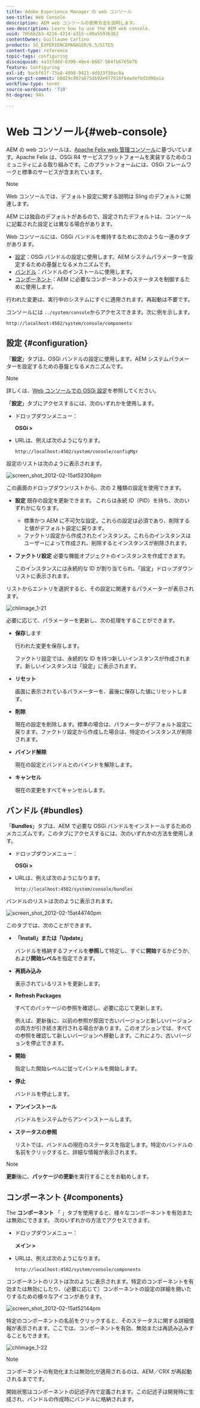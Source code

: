 ```yaml
---
title: Adobe Experience Manager の web コンソール
seo-title: Web Console
description: AEM web コンソールの使用方法を説明します。
seo-description: Learn how to use the AEM web console.
uuid: 7856b2b3-4216-421d-a315-cd9a55936362
contentOwner: Guillaume Carlino
products: SG_EXPERIENCEMANAGER/6.5/SITES
content-type: reference
topic-tags: configuring
discoiquuid: 4a33fddd-0399-40e4-8687-564fb6765b76
feature: Configuring
exl-id: 9acbf61f-73a8-4998-9421-dd933f30ac8a
source-git-commit: 50d29c967a675db92e077916fb4adef6d2d98a1a
workflow-type: tm+mt
source-wordcount: '719'
ht-degree: 94%

---
```


# Web コンソール{#web-console}

AEM の web コンソールは、[Apache Felix web 管理コンソール](https://felix.apache.org/documentation/subprojects/apache-felix-web-console.html)に基づいています。Apache Felix は、OSGi R4 サービスプラットフォームを実装するためのコミュニティによる取り組みです。このプラットフォームには、OSGi フレームワークと標準のサービスが含まれています。

>[!NOTE]
>
>Web コンソールでは、デフォルト設定に関する説明は Sling のデフォルトに関連します。
>
>AEM には独自のデフォルトがあるので、設定されたデフォルトは、コンソールに記載された設定とは異なる場合があります。

Web コンソールには、OSGi バンドルを維持するために次のような一連のタブがあります。

* [設定](#configuration)：OSGi バンドルの設定に使用します。AEM システムパラメーターを設定するための基盤となるメカニズムです。
* [バンドル](#bundles)：バンドルのインストールに使用します。
* [コンポーネント](#components)：AEM に必要なコンポーネントのステータスを制御するために使用します。

行われた変更は、実行中のシステムにすぐに適用されます。再起動は不要です。

コンソールには `../system/console`からアクセスできます。次に例を示します。

`http://localhost:4502/system/console/components`

## 設定 {#configuration}

「**設定**」タブは、OSGi バンドルの設定に使用します。AEM システムパラメーターを設定するための基盤となるメカニズムです。

>[!NOTE]
>
>詳しくは、[Web コンソールでの OSGi 設定](/help/sites-deploying/configuring-osgi.md)を参照してください。

「**設定**」タブにアクセスするには、次のいずれかを使用します。

* ドロップダウンメニュー：

  **OSGi >**

* URLは、例えば次のようになります。

  `http://localhost:4502/system/console/configMgr`

設定のリストは次のように表示されます。

![screen_shot_2012-02-15at52308pm](assets/screen_shot_2012-02-15at52308pm.png)

この画面のドロップダウンリストから、次の 2 種類の設定を使用できます。

* **設定**
既存の設定を更新できます。 これらは永続 ID（PID）を持ち、次のいずれかになります。

   * 標準かつ AEM に不可欠な設定。これらの設定は必須であり、削除すると値がデフォルト設定に戻ります。
   * ファクトリ設定から作成されたインスタンス。これらのインスタンスはユーザーによって作成され、削除するとインスタンスが削除されます。

* **ファクトリ設定**
必要な機能オブジェクトのインスタンスを作成できます。

  このインスタンスには永続的な ID が割り当てられ、「設定」ドロップダウンリストに表示されます。

リストからエントリを選択すると、その設定に関連するパラメーターが表示されます。

![chlimage_1-21](assets/chlimage_1-21a.png)

必要に応じて、パラメーターを更新し、次の処理をすることができます。

* **保存**&#x200B;します

  行われた変更を保存します。

  ファクトリ設定では、永続的な ID を持つ新しいインスタンスが作成されます。新しいインスタンスは「設定」に表示されます。

* **リセット**

  画面に表示されているパラメーターを、最後に保存した値にリセットします。

* **削除**

  現在の設定を削除します。標準の場合は、パラメーターがデフォルト設定に戻ります。ファクトリ設定から作成した場合は、特定のインスタンスが削除されます。

* **バインド解除**

  現在の設定とバンドルとのバインドを解除します。

* **キャンセル**

  現在の変更をすべてキャンセルします。

## バンドル {#bundles}

「**Bundles**」タブは、AEM で必要な OSGi バンドルをインストールするためのメカニズムです。このタブにアクセスするには、次のいずれかの方法を使用します。

* ドロップダウンメニュー：

  **OSGi >**

* URLは、例えば次のようになります。

  `http://localhost:4502/system/console/bundles`

バンドルのリストは次のように表示されます。

![screen_shot_2012-02-15at44740pm](assets/screen_shot_2012-02-15at44740pm.png)

このタブでは、次のことができます。

* **「Install」または「Update」**

  バンドルを格納するファイルを&#x200B;**参照**&#x200B;して特定し、すぐに&#x200B;**開始**&#x200B;するかどうか、および&#x200B;**開始レベル**&#x200B;を指定できます。

* **再読み込み**

  表示されているリストを更新します。

* **Refresh Packages**

  すべてのパッケージの参照を確認し、必要に応じて更新します。

  例えば、更新後に、以前の参照が原因で古いバージョンと新しいバージョンの両方が引き続き実行される場合があります。このオプションでは、すべての参照を確認して新しいバージョンへ移動します。これにより、古いバージョンを停止できます。

* **開始**

  指定した開始レベルに従ってバンドルを開始します。

* **停止**

   バンドルを停止します。

* **アンインストール**

  バンドルをシステムからアンインストールします。

* **ステータスの参照**

  リストでは、バンドルの現在のステータスを指定します。特定のバンドルの名前をクリックすると、詳細な情報が表示されます。

>[!NOTE]
>
>**更新**&#x200B;後に、**パッケージの更新**&#x200B;を実行することをお勧めします。

## コンポーネント {#components}

The **コンポーネント** 「 」タブを使用すると、様々なコンポーネントを有効または無効にできます。 次のいずれかの方法でアクセスできます。

* ドロップダウンメニュー：

  **メイン >**

* URLは、例えば次のようになります。

  `http://localhost:4502/system/console/components`

コンポーネントのリストは次のように表示されます。特定のコンポーネントを有効または無効にしたり、（必要に応じて）コンポーネントの設定の詳細を開いたりするための様々なアイコンがあります。

![screen_shot_2012-02-15at52144pm](assets/screen_shot_2012-02-15at52144pm.png)

特定のコンポーネントの名前をクリックすると、そのステータスに関する詳細情報が表示されます。ここでは、コンポーネントを有効、無効または再読み込みすることもできます。

![chlimage_1-22](assets/chlimage_1-22a.png)

>[!NOTE]
>
>コンポーネントの有効化または無効化が適用されるのは、AEM／CRX が再起動されるまでです。
>
>開始状態はコンポーネントの記述子内で定義されます。この記述子は開発時に生成され、バンドルの作成時にバンドルに格納されます。
